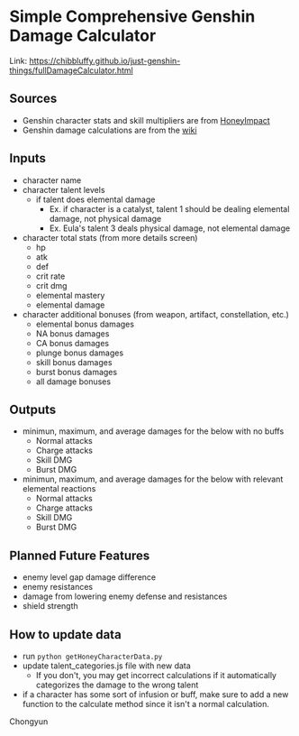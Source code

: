 # Simple Comprehensive Genshin Damage Calculator
Link: https://chibbluffy.github.io/just-genshin-things/fullDamageCalculator.html

## Sources
- Genshin character stats and skill multipliers are from [HoneyImpact](https://genshin.honeyhunterworld.com/?lang=EN)
- Genshin damage calculations are from the [wiki](https://genshin-impact.fandom.com/wiki/Genshin_Impact_Wiki)

## Inputs
- character name
- character talent levels
    - if talent does elemental damage
        - Ex. if character is a catalyst, talent 1 should be dealing elemental damage, not physical damage
        - Ex. Eula's talent 3 deals physical damage, not elemental damage
- character total stats (from more details screen)
    - hp
    - atk
    - def
    - crit rate
    - crit dmg
    - elemental mastery
    - elemental damage
- character additional bonuses (from weapon, artifact, constellation, etc.)
    - elemental bonus damages
    - NA bonus damages
    - CA bonus damages
    - plunge bonus damages
    - skill bonus damages
    - burst bonus damages
    - all damage bonuses

## Outputs
- minimun, maximum, and average damages for the below with no buffs
    - Normal attacks
    - Charge attacks
    - Skill DMG
    - Burst DMG
- minimun, maximum, and average damages for the below with relevant elemental reactions
    - Normal attacks
    - Charge attacks
    - Skill DMG
    - Burst DMG

## Planned Future Features
- enemy level gap damage difference
- enemy resistances
- damage from lowering enemy defense and resistances
- shield strength

## How to update data
- run `python getHoneyCharacterData.py`
- update talent_categories.js file with new data
    - If you don't, you may get incorrect calculations if it automatically categorizes the damage to the wrong talent
- if a character has some sort of infusion or buff, make sure to add a new function to the calculate method since it isn't a normal calculation.

Chongyun